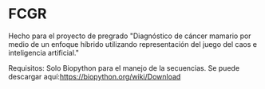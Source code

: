 # FCGR
Hecho para el proyecto de pregrado "Diagnóstico de cáncer mamario por medio de un enfoque híbrido utilizando representación del juego del caos e inteligencia artificial."

Requisitos: Solo Biopython para el manejo de la secuencias. Se puede descargar aquí:https://biopython.org/wiki/Download

